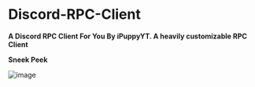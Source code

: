 # Discord-RPC-Client
**A Discord RPC Client For You By iPuppyYT. A heavily customizable RPC Client**

**Sneek Peek**

![image](https://user-images.githubusercontent.com/71689062/183264873-46c04ab8-af1e-4b0d-af68-8de2a80ca574.png)

